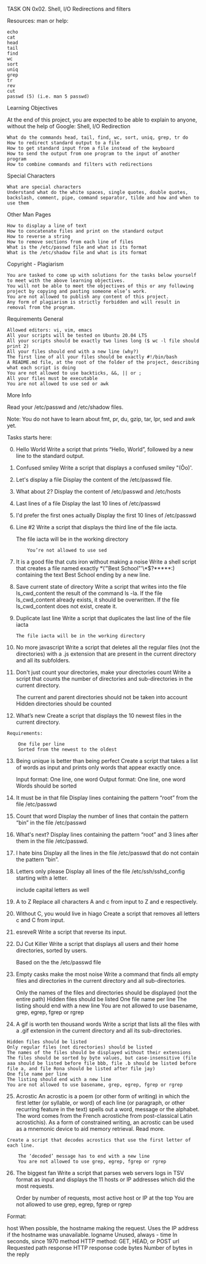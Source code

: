 TASK ON 0x02. Shell, I/O Redirections and filters

Resources:
man or help:

    echo
    cat
    head
    tail
    find
    wc
    sort
    uniq
    grep
    tr
    rev
    cut
    passwd (5) (i.e. man 5 passwd)

Learning Objectives

At the end of this project, you are expected to be able to explain to anyone, without the help of Google:
Shell, I/O Redirection

    What do the commands head, tail, find, wc, sort, uniq, grep, tr do
    How to redirect standard output to a file
    How to get standard input from a file instead of the keyboard
    How to send the output from one program to the input of another program
    How to combine commands and filters with redirections

Special Characters

    What are special characters
    Understand what do the white spaces, single quotes, double quotes, backslash, comment, pipe, command separator, tilde and how and when to use them

Other Man Pages

    How to display a line of text
    How to concatenate files and print on the standard output
    How to reverse a string
    How to remove sections from each line of files
    What is the /etc/passwd file and what is its format
    What is the /etc/shadow file and what is its format

Copyright - Plagiarism

    You are tasked to come up with solutions for the tasks below yourself to meet with the above learning objectives.
    You will not be able to meet the objectives of this or any following project by copying and pasting someone else’s work.
    You are not allowed to publish any content of this project.
    Any form of plagiarism is strictly forbidden and will result in removal from the program.

Requirements
General

    Allowed editors: vi, vim, emacs
    All your scripts will be tested on Ubuntu 20.04 LTS
    All your scripts should be exactly two lines long ($ wc -l file should print 2)
    All your files should end with a new line (why?)
    The first line of all your files should be exactly #!/bin/bash
    A README.md file, at the root of the folder of the project, describing what each script is doing
    You are not allowed to use backticks, &&, || or ;
    All your files must be executable
    You are not allowed to use sed or awk

More Info

Read your /etc/passwd and /etc/shadow files.

Note: You do not have to learn about fmt, pr, du, gzip, tar, lpr, sed and awk yet.

Tasks starts here:

 0. Hello World 
	Write a script that prints “Hello, World”, followed by a new line to the standard output.
 1. Confused smiley 
	Write a script that displays a confused smiley "(Ôo)'.
 2. Let's display a file 
	Display the content of the /etc/passwd file.
 3. What about 2? 
Display the content of /etc/passwd and /etc/hosts
 4. Last lines of a file 
	Display the last 10 lines of /etc/passwd
 5. I'd prefer the first ones actually 
	Display the first 10 lines of /etc/passwd
 6. Line #2 
	Write a script that displays the third line of the file iacta.

	The file iacta will be in the working directory

    		You’re not allowed to use sed

 7. It is a good file that cuts iron without making a noise 
	Write a shell script that creates a file named exactly \*\\'"Best School"\'\\*$\?\*\*\*\*\*:) containing the text Best School ending by a new line.
 8. Save current state of directory 
	Write a script that writes into the file ls_cwd_content the result of the command ls -la. If the file ls_cwd_content already exists, it should be overwritten. If the file ls_cwd_content does not exist, create it.
 9. Duplicate last line 
	Write a script that duplicates the last line of the file iacta

	    The file iacta will be in the working directory
 10. No more javascript 
	Write a script that deletes all the regular files (not the directories) with a .js extension that are present in the current directory and all its subfolders.
 11. Don't just count your directories, make your directories count 
	Write a script that counts the number of directories and sub-directories in the current directory.

	    The current and parent directories should not be taken into account
	    Hidden directories should be counted
 12. What’s new 
	Create a script that displays the 10 newest files in the current directory.

	Requirements:

	    One file per line
	    Sorted from the newest to the oldest
 13. Being unique is better than being perfect 
	Create a script that takes a list of words as input and prints only words that appear exactly once.

    	Input format: One line, one word
    	Output format: One line, one word
    	Words should be sorted
 14. It must be in that file 
	Display lines containing the pattern “root” from the file /etc/passwd
 15. Count that word 
	Display the number of lines that contain the pattern “bin” in the file /etc/passwd
 16. What's next? 
	Display lines containing the pattern “root” and 3 lines after them in the file /etc/passwd.
 17. I hate bins 
	Display all the lines in the file /etc/passwd that do not contain the pattern “bin”.
 18. Letters only please 
	Display all lines of the file /etc/ssh/sshd_config starting with a letter.

	    include capital letters as well
 19. A to Z 
	Replace all characters A and c from input to Z and e respectively.
 20. Without C, you would live in hiago 
	Create a script that removes all letters c and C from input.
 21. esreveR 
	Write a script that reverse its input.
 22. DJ Cut Killer 
	Write a script that displays all users and their home directories, sorted by users.

	    Based on the the /etc/passwd file
 23. Empty casks make the most noise 
	Write a command that finds all empty files and directories in the current directory and all sub-directories.

    	Only the names of the files and directories should be displayed (not the entire path)
	    Hidden files should be listed
	    One file name per line
	    The listing should end with a new line
	    You are not allowed to use basename, grep, egrep, fgrep or rgrep
 24. A gif is worth ten thousand words 
	Write a script that lists all the files with a .gif extension in the current directory and all its sub-directories.

    Hidden files should be listed
    Only regular files (not directories) should be listed
    The names of the files should be displayed without their extensions
    The files should be sorted by byte values, but case-insensitive (file aaa should be listed before file bbb, file .b should be listed before file a, and file Rona should be listed after file jay)
    One file name per line
    The listing should end with a new line
    You are not allowed to use basename, grep, egrep, fgrep or rgrep
 25. Acrostic 
	An acrostic is a poem (or other form of writing) in which the first letter (or syllable, or word) of each line (or paragraph, or other recurring feature in the text) spells out a word, message or the alphabet. The word comes from the French acrostiche from post-classical Latin acrostichis). As a form of constrained writing, an acrostic can be used as a mnemonic device to aid memory retrieval. Read more.

	Create a script that decodes acrostics that use the first letter of each line.

	    The ‘decoded’ message has to end with a new line
	    You are not allowed to use grep, egrep, fgrep or rgrep
 26. The biggest fan 
	Write a script that parses web servers logs in TSV format as input and displays the 11 hosts or IP addresses which did the most requests.

	    Order by number of requests, most active host or IP at the top
	    You are not allowed to use grep, egrep, fgrep or rgrep

Format:

host    When possible, the hostname making the request. Uses the IP address if the hostname was unavailable.
logname Unused, always -
time    In seconds, since 1970
method  HTTP method: GET, HEAD, or POST
url Requested path
response    HTTP response code
bytes   Number of bytes in the reply

